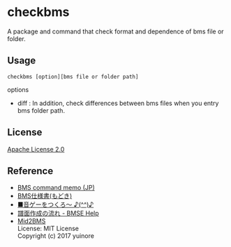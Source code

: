 # checkbms
A package and command that check format and dependence of bms file or folder.

## Usage
```
checkbms [option][bms file or folder path]
```
options
- diff : In addition, check differences between bms files when you entry bms folder path.

## License
[Apache License 2.0](https://github.com/Shimi9999/BMSChecker/blob/master/LICENSE)

## Reference
- [BMS command memo (JP)](http://unhappyangel.tripod.com/bms/format/)
- [BMS仕様書(もどき)](http://unhappyangel.tripod.com/bms/format/)
- [■音ゲーをつくろ～ ♪(^^)♪](http://www.charatsoft.com/develop/otogema/)
- [譜面作成の流れ - BMSE Help](https://hitkey.nekokan.dyndns.info/bmse_help_full/usage.html)
- [Mid2BMS](https://github.com/yuinore/Mid2BMS)  
  License: MIT License  
  Copyright (c) 2017 yuinore
